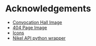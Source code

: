 # Acknowledgements

- [Convocation Hall Image](https://unsplash.com/photos/dGsEismPga4)
- [404 Page Image](https://www.freepik.com/free-photos-vectors/404)
- [Icons](https://fontawesome.com/)
- [Nikel API python wrapper](https://pypi.org/project/nikel-py/)
